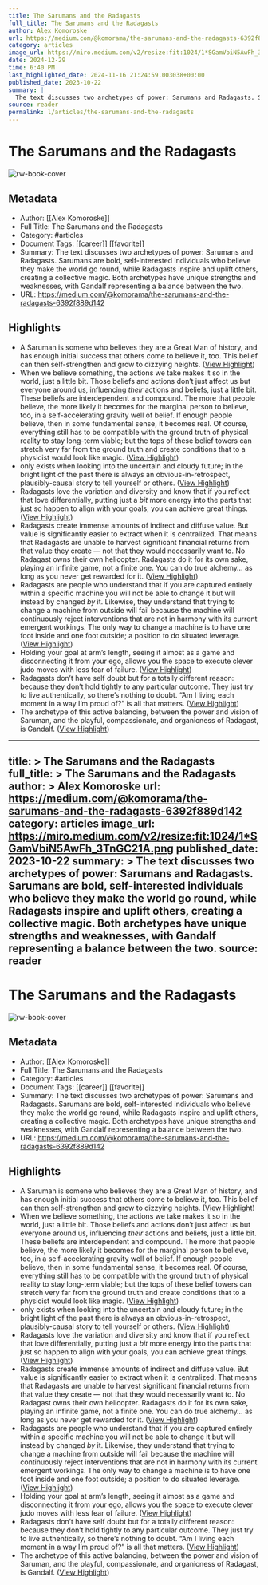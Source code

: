 ```yaml
---
title: The Sarumans and the Radagasts
full_title: The Sarumans and the Radagasts
author: Alex Komoroske
url: https://medium.com/@komorama/the-sarumans-and-the-radagasts-6392f889d142
category: articles
image_url: https://miro.medium.com/v2/resize:fit:1024/1*SGamVbiN5AwFh_3TnGC21A.png
date: 2024-12-29
time: 6:40 PM
last_highlighted_date: 2024-11-16 21:24:59.003038+00:00
published_date: 2023-10-22
summary: |
  The text discusses two archetypes of power: Sarumans and Radagasts. Sarumans are bold, self-interested individuals who believe they make the world go round, while Radagasts inspire and uplift others, creating a collective magic. Both archetypes have unique strengths and weaknesses, with Gandalf representing a balance between the two.
source: reader
permalink: l/articles/the-sarumans-and-the-radagasts
---
```

# The Sarumans and the Radagasts

![rw-book-cover](https://miro.medium.com/v2/resize:fit:1024/1*SGamVbiN5AwFh_3TnGC21A.png)

## Metadata
- Author: [[Alex Komoroske]]
- Full Title: The Sarumans and the Radagasts
- Category: #articles
- Document Tags: [[career]] [[favorite]] 
- Summary: The text discusses two archetypes of power: Sarumans and Radagasts. Sarumans are bold, self-interested individuals who believe they make the world go round, while Radagasts inspire and uplift others, creating a collective magic. Both archetypes have unique strengths and weaknesses, with Gandalf representing a balance between the two.
- URL: https://medium.com/@komorama/the-sarumans-and-the-radagasts-6392f889d142

## Highlights
- A Saruman is somene who believes they are a Great Man of history, and has enough initial success that others come to believe it, too. This belief can then self-strengthen and grow to dizzying heights. ([View Highlight](https://read.readwise.io/read/01j4s5fc182emq91grfzyps3qv))
- When we believe something, the actions we take makes it so in the world, just a little bit. Those beliefs and actions don’t just affect us but everyone around us, influencing *their* actions and beliefs, just a little bit. These beliefs are interdependent and compound. The more that people believe, the more likely it becomes for the marginal person to believe, too, in a self-accelerating gravity well of belief. If enough people believe, then in some fundamental sense, it becomes real. Of course, everything still has to be compatible with the ground truth of physical reality to stay long-term viable; but the tops of these belief towers can stretch very far from the ground truth and create conditions that to a physicist would look like magic. ([View Highlight](https://read.readwise.io/read/01jctzbqq1hghx6hbhmc65bqvr))
- only exists when looking into the uncertain and cloudy future; in the bright light of the past there is always an obvious-in-retrospect, plausibly-causal story to tell yourself or others. ([View Highlight](https://read.readwise.io/read/01jctzq0y46rsw7pawax5c5hmf))
- Radagasts love the variation and diversity and know that if you reflect that love differentially, putting just a *bit* more energy into the parts that just so happen to align with your goals, you can achieve great things. ([View Highlight](https://read.readwise.io/read/01jctzxsx19xpt8888nwyt8a1n))
- Radagasts create immense amounts of indirect and diffuse value. But value is significantly easier to extract when it is centralized. That means that Radagasts are unable to harvest significant financial returns from that value they create — not that they would necessarily want to. No Radagast owns their own helicopter. Radagasts do it for its own sake, playing an infinite game, not a finite one. You can do true alchemy… as long as you never get rewarded for it. ([View Highlight](https://read.readwise.io/read/01jcvdeh4d8skgmpqg2pp3af2p))
- Radagasts are people who understand that if you are captured entirely within a specific machine you will not be able to change it but will instead by changed *by* it. Likewise, they understand that trying to change a machine from outside will fail because the machine will continuously reject interventions that are not in harmony with its current emergent workings. The only way to change a machine is to have one foot inside and one foot outside; a position to do situated leverage. ([View Highlight](https://read.readwise.io/read/01jcvdg3wqdc8fhj74agpgdbqr))
- Holding your goal at arm’s length, seeing it almost as a game and disconnecting it from your ego, allows you the space to execute clever judo moves with less fear of failure. ([View Highlight](https://read.readwise.io/read/01jcvdgqg29cq2t39zdt43tfwq))
- Radagasts don’t have self doubt but for a totally different reason: because they don’t hold tightly to any particular outcome. They just try to live authentically, so there’s nothing to doubt. “Am I living each moment in a way I’m proud of?” is all that matters. ([View Highlight](https://read.readwise.io/read/01jcvdmj6rvf5d2yyn7bsqyyh2))
- The archetype of this active balancing, between the power and vision of Saruman, and the playful, compassionate, and organicness of Radagast, is Gandalf. ([View Highlight](https://read.readwise.io/read/01jcvdtrgssmjf9tw66zyhmvb7))


---
title: >
  The Sarumans and the Radagasts
full_title: >
  The Sarumans and the Radagasts
author: >
  Alex Komoroske
url: https://medium.com/@komorama/the-sarumans-and-the-radagasts-6392f889d142
category: articles
image_url: https://miro.medium.com/v2/resize:fit:1024/1*SGamVbiN5AwFh_3TnGC21A.png
published_date: 2023-10-22
summary: >
  The text discusses two archetypes of power: Sarumans and Radagasts. Sarumans are bold, self-interested individuals who believe they make the world go round, while Radagasts inspire and uplift others, creating a collective magic. Both archetypes have unique strengths and weaknesses, with Gandalf representing a balance between the two.
source: reader
---
# The Sarumans and the Radagasts

![rw-book-cover](https://miro.medium.com/v2/resize:fit:1024/1*SGamVbiN5AwFh_3TnGC21A.png)

## Metadata
- Author: [[Alex Komoroske]]
- Full Title: The Sarumans and the Radagasts
- Category: #articles
- Document Tags: [[career]] [[favorite]] 
- Summary: The text discusses two archetypes of power: Sarumans and Radagasts. Sarumans are bold, self-interested individuals who believe they make the world go round, while Radagasts inspire and uplift others, creating a collective magic. Both archetypes have unique strengths and weaknesses, with Gandalf representing a balance between the two.
- URL: https://medium.com/@komorama/the-sarumans-and-the-radagasts-6392f889d142

## Highlights
- A Saruman is somene who believes they are a Great Man of history, and has enough initial success that others come to believe it, too. This belief can then self-strengthen and grow to dizzying heights. ([View Highlight](https://read.readwise.io/read/01j4s5fc182emq91grfzyps3qv))
- When we believe something, the actions we take makes it so in the world, just a little bit. Those beliefs and actions don’t just affect us but everyone around us, influencing *their* actions and beliefs, just a little bit. These beliefs are interdependent and compound. The more that people believe, the more likely it becomes for the marginal person to believe, too, in a self-accelerating gravity well of belief. If enough people believe, then in some fundamental sense, it becomes real. Of course, everything still has to be compatible with the ground truth of physical reality to stay long-term viable; but the tops of these belief towers can stretch very far from the ground truth and create conditions that to a physicist would look like magic. ([View Highlight](https://read.readwise.io/read/01jctzbqq1hghx6hbhmc65bqvr))
- only exists when looking into the uncertain and cloudy future; in the bright light of the past there is always an obvious-in-retrospect, plausibly-causal story to tell yourself or others. ([View Highlight](https://read.readwise.io/read/01jctzq0y46rsw7pawax5c5hmf))
- Radagasts love the variation and diversity and know that if you reflect that love differentially, putting just a *bit* more energy into the parts that just so happen to align with your goals, you can achieve great things. ([View Highlight](https://read.readwise.io/read/01jctzxsx19xpt8888nwyt8a1n))
- Radagasts create immense amounts of indirect and diffuse value. But value is significantly easier to extract when it is centralized. That means that Radagasts are unable to harvest significant financial returns from that value they create — not that they would necessarily want to. No Radagast owns their own helicopter. Radagasts do it for its own sake, playing an infinite game, not a finite one. You can do true alchemy… as long as you never get rewarded for it. ([View Highlight](https://read.readwise.io/read/01jcvdeh4d8skgmpqg2pp3af2p))
- Radagasts are people who understand that if you are captured entirely within a specific machine you will not be able to change it but will instead by changed *by* it. Likewise, they understand that trying to change a machine from outside will fail because the machine will continuously reject interventions that are not in harmony with its current emergent workings. The only way to change a machine is to have one foot inside and one foot outside; a position to do situated leverage. ([View Highlight](https://read.readwise.io/read/01jcvdg3wqdc8fhj74agpgdbqr))
- Holding your goal at arm’s length, seeing it almost as a game and disconnecting it from your ego, allows you the space to execute clever judo moves with less fear of failure. ([View Highlight](https://read.readwise.io/read/01jcvdgqg29cq2t39zdt43tfwq))
- Radagasts don’t have self doubt but for a totally different reason: because they don’t hold tightly to any particular outcome. They just try to live authentically, so there’s nothing to doubt. “Am I living each moment in a way I’m proud of?” is all that matters. ([View Highlight](https://read.readwise.io/read/01jcvdmj6rvf5d2yyn7bsqyyh2))
- The archetype of this active balancing, between the power and vision of Saruman, and the playful, compassionate, and organicness of Radagast, is Gandalf. ([View Highlight](https://read.readwise.io/read/01jcvdtrgssmjf9tw66zyhmvb7))


